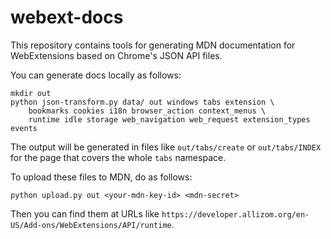 # webext-docs
This repository contains tools for generating MDN documentation for WebExtensions
based on Chrome's JSON API files.

You can generate docs locally as follows:

    mkdir out
    python json-transform.py data/ out windows tabs extension \
        bookmarks cookies i18n browser_action context_menus \
        runtime idle storage web_navigation web_request extension_types events

The output will be generated in files like `out/tabs/create` or
`out/tabs/INDEX` for the page that covers the whole `tabs` namespace.

To upload these files to MDN, do as follows:

    python upload.py out <your-mdn-key-id> <mdn-secret>

Then you can find them at URLs like
`https://developer.allizom.org/en-US/Add-ons/WebExtensions/API/runtime`.
